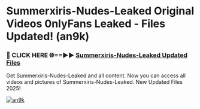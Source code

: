 # Summerxiris-Nudes-Leaked Original Videos 0nlyFans Leaked - Files Updated! (an9k)

<h3>🔴 CLICK HERE 🌐==►► <a href="https://tinyurl.com/4mcuefdz" rel="nofollow">Summerxiris-Nudes-Leaked Updated Files</a></h3>

Get Summerxiris-Nudes-Leaked and all content. Now you can access all videos and pictures of Summerxiris-Nudes-Leaked. New Updated Files 2025!

[![an9k](https://i.imgur.com/StAQSOY.gif)](https://tinyurl.com/4mcuefdz)
